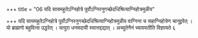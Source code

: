 +++
title = "06 यदि सायमहुतेऽग्निहोत्रे पूर्वोऽग्निरनुगच्छेदधिश्रित्याग्निहोत्रमुन्नीय"

+++
यदि सायमहुतेऽग्निहोत्रे पूर्वोऽग्निरनुगच्छेदधिश्रित्याग्निहोत्रमुन्नीय वाग्निना च सहाग्निहोत्रेण चानूद्द्रवेत् । यो ब्राह्मणो बहुवित्स उद्धरेत् । यत्पुरा धनमदायी स्यात्तद्दद्यात् । अच्युतेनैनं च्यावयतीति विज्ञायते ६